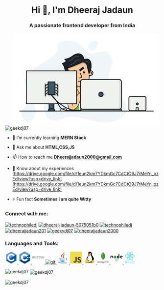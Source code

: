 <h1 align="center">Hi 👋, I'm Dheeraj Jadaun</h1>
<h3 align="center">A passionate frontend developer from India</h3>

<img align="right" alt="coding" src="https://raw.githubusercontent.com/rajpratyush/rajpratyush/master/me_1.gif" widht="500px" height="300px">

<p align="left"> <img src="https://komarev.com/ghpvc/?username=geekdj07&label=Profile%20views&color=0e75b6&style=flat" alt="geekdj07" /> </p>

- 🌱 I’m currently learning **MERN Stack**

- 💬 Ask me about **HTML,CSS,JS**

- 📫 How to reach me **Dheerajjadaun2000@gmail.com**

- 📄 Know about my experiences [https://drive.google.com/file/d/1eun2km7YDkmGc7CdCtO9J7rMeYn_ozEd/view?usp=drive_link](https://drive.google.com/file/d/1eun2km7YDkmGc7CdCtO9J7rMeYn_ozEd/view?usp=drive_link)

- ⚡ Fun fact **Sometimes I am quite Witty**

<h3 align="left">Connect with me:</h3>
<p align="left">
<a href="https://twitter.com/technophiledj" target="blank"><img align="center" src="https://raw.githubusercontent.com/rahuldkjain/github-profile-readme-generator/master/src/images/icons/Social/twitter.svg" alt="technophiledj" height="30" width="40" /></a>
<a href="https://linkedin.com/in/dheeraj-jadaun-5075051b0" target="blank"><img align="center" src="https://raw.githubusercontent.com/rahuldkjain/github-profile-readme-generator/master/src/images/icons/Social/linked-in-alt.svg" alt="dheeraj-jadaun-5075051b0" height="30" width="40" /></a>
<a href="https://instagram.com/technophiledj" target="blank"><img align="center" src="https://raw.githubusercontent.com/rahuldkjain/github-profile-readme-generator/master/src/images/icons/Social/instagram.svg" alt="technophiledj" height="30" width="40" /></a>
<a href="https://www.hackerrank.com/dheerajjadaun201" target="blank"><img align="center" src="https://raw.githubusercontent.com/rahuldkjain/github-profile-readme-generator/master/src/images/icons/Social/hackerrank.svg" alt="dheerajjadaun201" height="30" width="40" /></a>
<a href="https://www.leetcode.com/geekydj07" target="blank"><img align="center" src="https://raw.githubusercontent.com/rahuldkjain/github-profile-readme-generator/master/src/images/icons/Social/leet-code.svg" alt="geekydj07" height="30" width="40" /></a>
<a href="https://auth.geeksforgeeks.org/user/dheerajjadaun2000" target="blank"><img align="center" src="https://raw.githubusercontent.com/rahuldkjain/github-profile-readme-generator/master/src/images/icons/Social/geeks-for-geeks.svg" alt="dheerajjadaun2000" height="30" width="40" /></a>
</p>

<h3 align="left">Languages and Tools:</h3>
<p align="left"> <a href="https://www.cprogramming.com/" target="_blank" rel="noreferrer"> <img src="https://raw.githubusercontent.com/devicons/devicon/master/icons/c/c-original.svg" alt="c" width="40" height="40"/> </a> <a href="https://www.w3schools.com/cpp/" target="_blank" rel="noreferrer"> <img src="https://raw.githubusercontent.com/devicons/devicon/master/icons/cplusplus/cplusplus-original.svg" alt="cplusplus" width="40" height="40"/> </a> <a href="https://expressjs.com" target="_blank" rel="noreferrer"> <img src="https://raw.githubusercontent.com/devicons/devicon/master/icons/express/express-original-wordmark.svg" alt="express" width="40" height="40"/> </a> <a href="https://git-scm.com/" target="_blank" rel="noreferrer"> <img src="https://www.vectorlogo.zone/logos/git-scm/git-scm-icon.svg" alt="git" width="40" height="40"/> </a> <a href="https://www.java.com" target="_blank" rel="noreferrer"> <img src="https://raw.githubusercontent.com/devicons/devicon/master/icons/java/java-original.svg" alt="java" width="40" height="40"/> </a> <a href="https://developer.mozilla.org/en-US/docs/Web/JavaScript" target="_blank" rel="noreferrer"> <img src="https://raw.githubusercontent.com/devicons/devicon/master/icons/javascript/javascript-original.svg" alt="javascript" width="40" height="40"/> </a> <a href="https://www.linux.org/" target="_blank" rel="noreferrer"> <img src="https://raw.githubusercontent.com/devicons/devicon/master/icons/linux/linux-original.svg" alt="linux" width="40" height="40"/> </a> <a href="https://www.mongodb.com/" target="_blank" rel="noreferrer"> <img src="https://raw.githubusercontent.com/devicons/devicon/master/icons/mongodb/mongodb-original-wordmark.svg" alt="mongodb" width="40" height="40"/> </a> <a href="https://nodejs.org" target="_blank" rel="noreferrer"> <img src="https://raw.githubusercontent.com/devicons/devicon/master/icons/nodejs/nodejs-original-wordmark.svg" alt="nodejs" width="40" height="40"/> </a> <a href="https://reactjs.org/" target="_blank" rel="noreferrer"> <img src="https://raw.githubusercontent.com/devicons/devicon/master/icons/react/react-original-wordmark.svg" alt="react" width="40" height="40"/> </a> </p>

<p><img align="left" src="https://github-readme-stats.vercel.app/api/top-langs?username=geekdj07&show_icons=true&locale=en&layout=compact" alt="geekdj07" /></p>

<p>&nbsp;<img align="center" src="https://github-readme-stats.vercel.app/api?username=geekdj07&show_icons=true&locale=en" alt="geekdj07" /></p>

<p><img align="center" src="https://github-readme-streak-stats.herokuapp.com/?user=geekdj07&" alt="geekdj07" /></p>
